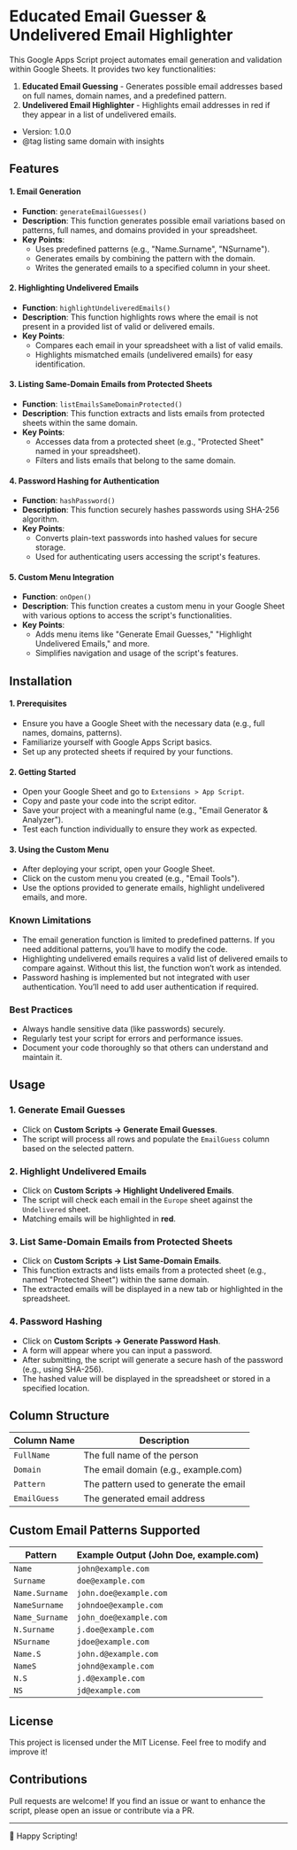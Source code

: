 # Educated Email Guesser & Undelivered Email Highlighter

This Google Apps Script project automates email generation and validation within Google Sheets. It provides two key functionalities:

1. **Educated Email Guessing** - Generates possible email addresses based on full names, domain names, and a predefined pattern.
2. **Undelivered Email Highlighter** - Highlights email addresses in red if they appear in a list of undelivered emails.

- Version: 1.0.0
- @tag listing same domain with insights

## Features

#### 1. Email Generation

- **Function**: `generateEmailGuesses()`
- **Description**: This function generates possible email variations based on patterns, full names, and domains provided in your spreadsheet.
- **Key Points**:
  - Uses predefined patterns (e.g., "Name.Surname", "NSurname").
  - Generates emails by combining the pattern with the domain.
  - Writes the generated emails to a specified column in your sheet.

#### 2. Highlighting Undelivered Emails

- **Function**: `highlightUndeliveredEmails()`
- **Description**: This function highlights rows where the email is not present in a provided list of valid or delivered emails.
- **Key Points**:
  - Compares each email in your spreadsheet with a list of valid emails.
  - Highlights mismatched emails (undelivered emails) for easy identification.

#### 3. Listing Same-Domain Emails from Protected Sheets

- **Function**: `listEmailsSameDomainProtected()`
- **Description**: This function extracts and lists emails from protected sheets within the same domain.
- **Key Points**:
  - Accesses data from a protected sheet (e.g., "Protected Sheet" named in your spreadsheet).
  - Filters and lists emails that belong to the same domain.

#### 4. Password Hashing for Authentication

- **Function**: `hashPassword()`
- **Description**: This function securely hashes passwords using SHA-256 algorithm.
- **Key Points**:
  - Converts plain-text passwords into hashed values for secure storage.
  - Used for authenticating users accessing the script's features.

#### 5. Custom Menu Integration

- **Function**: `onOpen()`
- **Description**: This function creates a custom menu in your Google Sheet with various options to access the script's functionalities.
- **Key Points**:
  - Adds menu items like "Generate Email Guesses," "Highlight Undelivered Emails," and more.
  - Simplifies navigation and usage of the script's features.

## Installation

#### 1. Prerequisites

- Ensure you have a Google Sheet with the necessary data (e.g., full names, domains, patterns).
- Familiarize yourself with Google Apps Script basics.
- Set up any protected sheets if required by your functions.

#### 2. Getting Started

- Open your Google Sheet and go to `Extensions > App Script`.
- Copy and paste your code into the script editor.
- Save your project with a meaningful name (e.g., "Email Generator & Analyzer").
- Test each function individually to ensure they work as expected.

#### 3. Using the Custom Menu

- After deploying your script, open your Google Sheet.
- Click on the custom menu you created (e.g., "Email Tools").
- Use the options provided to generate emails, highlight undelivered emails, and more.

### Known Limitations

- The email generation function is limited to predefined patterns. If you need additional patterns, you’ll have to modify the code.
- Highlighting undelivered emails requires a valid list of delivered emails to compare against. Without this list, the function won’t work as intended.
- Password hashing is implemented but not integrated with user authentication. You’ll need to add user authentication if required.

### Best Practices

- Always handle sensitive data (like passwords) securely.
- Regularly test your script for errors and performance issues.
- Document your code thoroughly so that others can understand and maintain it.

## Usage

### **1. Generate Email Guesses**

- Click on **Custom Scripts → Generate Email Guesses**.
- The script will process all rows and populate the `EmailGuess` column based on the selected pattern.

### **2. Highlight Undelivered Emails**

- Click on **Custom Scripts → Highlight Undelivered Emails**.
- The script will check each email in the `Europe` sheet against the `Undelivered` sheet.
- Matching emails will be highlighted in **red**.

### **3. List Same-Domain Emails from Protected Sheets**
- Click on **Custom Scripts → List Same-Domain Emails**.
- This function extracts and lists emails from a protected sheet (e.g., named "Protected Sheet") within the same domain.
- The extracted emails will be displayed in a new tab or highlighted in the spreadsheet.

### **4. Password Hashing**
- Click on **Custom Scripts → Generate Password Hash**.
- A form will appear where you can input a password.
- After submitting, the script will generate a secure hash of the password (e.g., using SHA-256).
- The hashed value will be displayed in the spreadsheet or stored in a specified location.

## Column Structure

| Column Name  | Description                            |
| ------------ | -------------------------------------- |
| `FullName`   | The full name of the person            |
| `Domain`     | The email domain (e.g., example.com)   |
| `Pattern`    | The pattern used to generate the email |
| `EmailGuess` | The generated email address            |

## Custom Email Patterns Supported

| Pattern        | Example Output (John Doe, example.com) |
| -------------- | -------------------------------------- |
| `Name`         | `john@example.com`                     |
| `Surname`      | `doe@example.com`                      |
| `Name.Surname` | `john.doe@example.com`                 |
| `NameSurname`  | `johndoe@example.com`                  |
| `Name_Surname` | `john_doe@example.com`                 |
| `N.Surname`    | `j.doe@example.com`                    |
| `NSurname`     | `jdoe@example.com`                     |
| `Name.S`       | `john.d@example.com`                   |
| `NameS`        | `johnd@example.com`                    |
| `N.S`          | `j.d@example.com`                      |
| `NS`           | `jd@example.com`                       |

## License

This project is licensed under the MIT License. Feel free to modify and improve it!

## Contributions

Pull requests are welcome! If you find an issue or want to enhance the script, please open an issue or contribute via a PR.

---

🚀 Happy Scripting!
